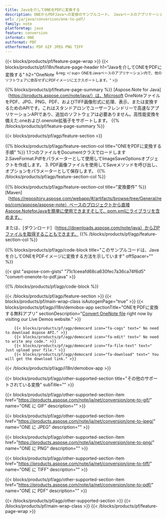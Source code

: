 ```yaml
---
title: Javaを介してONEをPDFに変換する
description: ONEからPDFJavaへの変換のサンプルコード。 Javaベースのアプリケーション内でのバッチONEファイルからPDFへの変換にはAPIサンプルコードを使用します。 
url: /ja/java/conversion/one-to-pdf/
family: note
platformtag: java
feature: conversion
informat: ONE
outformat: PDF
otherformats: PDF GIF JPEG PNG TIFF
---
```

{{< blocks/products/pf/feature-page-wrap >}}
{{< blocks/products/pf/i18n/feature-page-header h1="Javaを介してONEをPDFに変換する" h2="OneNote <sup>＆reg; </ sup> ONEをJavaベースのアプリケーション内で、他のソフトウェアに依存せずにPDFイメージにエクスポートします。" >}}

{{% blocks/products/pf/feature-page-summary %}}
[Aspose.Note for Java]（https://products.aspose.com/note/java/）は、Microsoft OneNoteファイルをPDF、JPG、PNG、PDF、およびTIFF画像形式に処理、表示、または変換するためのAPIです。これはスタンドアロンでユーザーフレンドリーで高速なアプリケーションAPIであり、追加のソフトウェアは必要ありません。高性能変換を備えた.oneおよび.onenote拡張子をサポートします。
{{% /blocks/products/pf/feature-page-summary  %}}

{{< blocks/products/pf/agp/feature-section >}}

{{% blocks/products/pf/agp/feature-section-col title="ONEをPDFに変換する手順" %}}
1.1つのファイルをDocumentクラスでロードします
2.SaveFormat.Pdfをパラメーターとして使用してImageSaveOptionsオブジェクトを作成します。
3. PDF画像ファイルを使用してSaveメソッドを呼び出し、オプションをパラメーターとして保存します。
{{% /blocks/products/pf/agp/feature-section-col %}}

{{% blocks/products/pf/agp/feature-section-col title="変換要件" %}}
[Maven]（https://repository.aspose.com/webapp/#/artifacts/browse/tree/General/repo/com/aspose/aspose-note）ベースのプロジェクトから直接Aspose.NoteforJavaを簡単に使用できますそして、pom.xmlにライブラリを含めます。

または、[ダウンロード]（https://downloads.aspose.com/note/java）からZIPファイルを取得することもできます。
{{% /blocks/products/pf/agp/feature-section-col %}}

{{% blocks/products/pf/agp/code-block title="このサンプルコードは、Javaを介してONEをPDFイメージに変換する方法を示しています" offSpacer="" %}}

{{< gist "aspose-com-gists" "71c1ceeafd68ca630fec7a36ca74f6d5" "convert-onenote-to-pdf.java" >}}

{{% /blocks/products/pf/agp/code-block %}}

{{< /blocks/products/pf/agp/feature-section >}}
{{< blocks/products/pf/main-wrap-class isAutogenPage="true" >}}
{{< blocks/products/pf/agp/i18n/demobox-app sectionTitle="ONEをPDFに変換する無料アプリ" sectionDescription="[Convert OneNote file](https://products.aspose.app/note/conversion/onenote-to-pdf) right now by visiting our Live Demos website." >}}

        {{< blocks/products/pf/agp/democard icon="fa-cogs" text=" No need to download Aspose API." >}}
        {{< blocks/products/pf/agp/democard icon="fa-edit" text=" No need to write any code." >}}
        {{< blocks/products/pf/agp/democard icon="fa-file-text" text=" Just upload your file." >}}
        {{< blocks/products/pf/agp/democard icon="fa-download" text=" You will get the download link." >}}
		
{{< /blocks/products/pf/agp/i18n/demobox-app >}}

{{< blocks/products/pf/agp/other-supported-section title="その他のサポートされている変換" subTitle="" >}}

{{< blocks/products/pf/agp/other-supported-section-item href="https://products.aspose.com/note/ja/net/conversion/one-to-gif/" name="ONE に GIF" description="" >}}

{{< blocks/products/pf/agp/other-supported-section-item href="https://products.aspose.com/note/ja/net/conversion/one-to-jpeg/" name="ONE に JPEG" description="" >}}

{{< blocks/products/pf/agp/other-supported-section-item href="https://products.aspose.com/note/ja/net/conversion/one-to-png/" name="ONE に PNG" description="" >}}

{{< blocks/products/pf/agp/other-supported-section-item href="https://products.aspose.com/note/ja/net/conversion/one-to-tiff/" name="ONE に TIFF" description="" >}}

{{< blocks/products/pf/agp/other-supported-section-item href="https://products.aspose.com/note/ja/net/conversion/one-to-pdf/" name="ONE に PDF" description="" >}}



{{< /blocks/products/pf/agp/other-supported-section >}}
{{< /blocks/products/pf/main-wrap-class >}}
{{< /blocks/products/pf/feature-page-wrap >}}